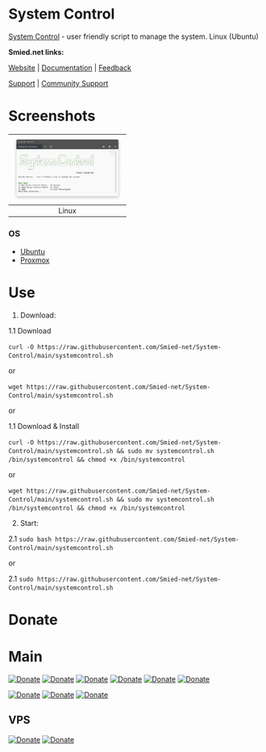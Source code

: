 # System Control

[System Control](https://github.com/Smied-net/System-Control) - user friendly script to manage the system. Linux (Ubuntu)

**Smied.net links:**

[Website](https://Smied.net/) | [Documentation]() | [Feedback](https://Feedback.Smied.net/)

[Support](https://Help.Smied.net/) | [Community Support]()

# Screenshots

| <img src="./extras/design/screenshots/main.png" width="220px" alt="Screenshot-1" /> |
|:---------:|
| Linux |

### OS

* [Ubuntu](https://ubuntu.com/download)
* [Proxmox](https://www.proxmox.com/en/downloads)

# Use

1. Download: 

1.1 Download

`curl -O https://raw.githubusercontent.com/Smied-net/System-Control/main/systemcontrol.sh`

or

`wget https://raw.githubusercontent.com/Smied-net/System-Control/main/systemcontrol.sh`

or

1.1 Download & Install

`curl -O https://raw.githubusercontent.com/Smied-net/System-Control/main/systemcontrol.sh && sudo mv systemcontrol.sh /bin/systemcontrol && chmod +x /bin/systemcontrol`

 or

`wget https://raw.githubusercontent.com/Smied-net/System-Control/main/systemcontrol.sh && sudo mv systemcontrol.sh /bin/systemcontrol && chmod +x /bin/systemcontrol`

2. Start: 

2.1 `sudo bash https://raw.githubusercontent.com/Smied-net/System-Control/main/systemcontrol.sh`

or

2.1 `sudo https://raw.githubusercontent.com/Smied-net/System-Control/main/systemcontrol.sh`

# Donate

# Main

[![Donate](https://img.shields.io/badge/Donate-PayPal-blue.svg?logo=paypal)](https://paypal.me/smirnoveduard)
[![Donate](https://img.shields.io/badge/Donate-Patreon-orange.svg?logo=patreon)](https://www.patreon.com/Smied)
[![Donate](https://img.shields.io/badge/Donate-BuyMeACoffee-yellow.svg?logo=buymeacoffee)](https://www.buymeacoffee.com/smied)
[![Donate](https://img.shields.io/badge/Donate-Kofi-blue.svg?logo=kofi)](https://ko-fi.com/smied)
[![Donate](https://img.shields.io/badge/Donate-OpenCollective-blue.svg?logo=opencollective)](https://opencollective.com/smied)
[![Donate](https://img.shields.io/badge/Donate-BountySource-blue.svg?logo=bountysource)](https://www.bountysource.com/teams/smied)

[![Donate](https://img.shields.io/badge/Donate-BitCoin-orange.svg?logo=bitcoin)](https://www.google.com/search?q=3LK6AWh6sDCcGaPCEjtTxEZbgCQzQR6i6B)
[![Donate](https://img.shields.io/badge/Donate-Ethereum-blue.svg?logo=ethereum)](https://www.google.com/search?q=0x6d563fD3BD30A9362677F912e78927fFdAf0AbEE)
[![Donate](https://img.shields.io/badge/Donate-Dash-blue.svg?logo=dash)](https://www.google.com/search?q=XfucZrzN9QfjQrXgBJyLe2gNhaSnwE7eAx)

## VPS

[![Donate](https://img.shields.io/badge/VPS.Free.$100-DigitalOcean-blue.svg?logo=digitalocean)](https://clc.to/DigitalOcean)
[![Donate](https://img.shields.io/badge/VPS-Reg.ru-blue.svg?logo=regru)](https://www.reg.ru/vps/linux?rlink=reflink-798305)
